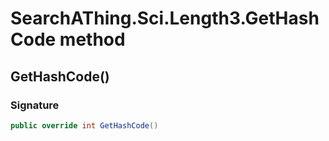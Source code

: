 # SearchAThing.Sci.Length3.GetHashCode method
## GetHashCode()
### Signature
```csharp
public override int GetHashCode()
```
